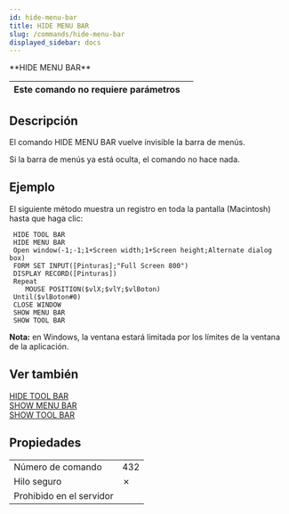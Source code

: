 ```yaml
---
id: hide-menu-bar
title: HIDE MENU BAR
slug: /commands/hide-menu-bar
displayed_sidebar: docs
---
```


<!--REF #_command_.HIDE MENU BAR.Syntax-->**HIDE MENU BAR**<!-- END REF-->
<!--REF #_command_.HIDE MENU BAR.Params-->
| Este comando no requiere parámetros |  |
| --- | --- |

<!-- END REF-->

## Descripción 

<!--REF #_command_.HIDE MENU BAR.Summary-->El comando HIDE MENU BAR vuelve invisible la barra de menús.<!-- END REF--> 

Si la barra de menús ya está oculta, el comando no hace nada.

## Ejemplo 

El siguiente método muestra un registro en toda la pantalla (Macintosh) hasta que haga clic: 

```4d
 HIDE TOOL BAR
 HIDE MENU BAR
 Open window(-1;-1;1+Screen width;1+Screen height;Alternate dialog box)
 FORM SET INPUT([Pinturas];"Full Screen 800")
 DISPLAY RECORD([Pinturas])
 Repeat
    MOUSE POSITION($vlX;$vlY;$vlBoton)
 Until($vlBoton#0)
 CLOSE WINDOW
 SHOW MENU BAR
 SHOW TOOL BAR
```

**Nota:** en Windows, la ventana estará limitada por los límites de la ventana de la aplicación. 

## Ver también 

[HIDE TOOL BAR](hide-tool-bar.md)  
[SHOW MENU BAR](show-menu-bar.md)  
[SHOW TOOL BAR](show-tool-bar.md)  

## Propiedades

|  |  |
| --- | --- |
| Número de comando | 432 |
| Hilo seguro | &cross; |
| Prohibido en el servidor ||


